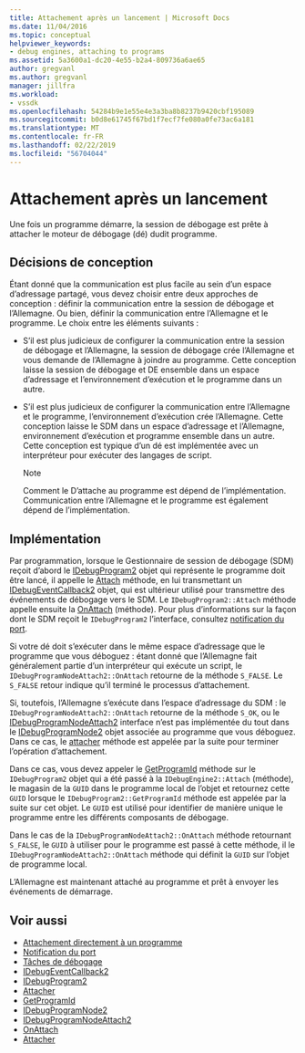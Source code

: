 ```yaml
---
title: Attachement après un lancement | Microsoft Docs
ms.date: 11/04/2016
ms.topic: conceptual
helpviewer_keywords:
- debug engines, attaching to programs
ms.assetid: 5a3600a1-dc20-4e55-b2a4-809736a6ae65
author: gregvanl
ms.author: gregvanl
manager: jillfra
ms.workload:
- vssdk
ms.openlocfilehash: 54284b9e1e55e4e3a3ba8b8237b9420cbf195089
ms.sourcegitcommit: b0d8e61745f67bd1f7ecf7fe080a0fe73ac6a181
ms.translationtype: MT
ms.contentlocale: fr-FR
ms.lasthandoff: 02/22/2019
ms.locfileid: "56704044"
---
```

# <a name="attach-after-a-launch"></a>Attachement après un lancement
Une fois un programme démarre, la session de débogage est prête à attacher le moteur de débogage (dé) dudit programme.

## <a name="design-decisions"></a>Décisions de conception
 Étant donné que la communication est plus facile au sein d’un espace d’adressage partagé, vous devez choisir entre deux approches de conception : définir la communication entre la session de débogage et l’Allemagne. Ou bien, définir la communication entre l’Allemagne et le programme. Le choix entre les éléments suivants :

-   S’il est plus judicieux de configurer la communication entre la session de débogage et l’Allemagne, la session de débogage crée l’Allemagne et vous demande de l’Allemagne à joindre au programme. Cette conception laisse la session de débogage et DE ensemble dans un espace d’adressage et l’environnement d’exécution et le programme dans un autre.

-   S’il est plus judicieux de configurer la communication entre l’Allemagne et le programme, l’environnement d’exécution crée l’Allemagne. Cette conception laisse le SDM dans un espace d’adressage et l’Allemagne, environnement d’exécution et programme ensemble dans un autre. Cette conception est typique d’un dé est implémentée avec un interpréteur pour exécuter des langages de script.

    > [!NOTE]
    >  Comment le D’attache au programme est dépend de l’implémentation. Communication entre l’Allemagne et le programme est également dépend de l’implémentation.

## <a name="implementation"></a>Implémentation
 Par programmation, lorsque le Gestionnaire de session de débogage (SDM) reçoit d’abord le [IDebugProgram2](../../extensibility/debugger/reference/idebugprogram2.md) objet qui représente le programme doit être lancé, il appelle le [Attach](../../extensibility/debugger/reference/idebugprogram2-attach.md) méthode, en lui transmettant un [ IDebugEventCallback2](../../extensibility/debugger/reference/idebugeventcallback2.md) objet, qui est ultérieur utilisé pour transmettre des événements de débogage vers le SDM. Le `IDebugProgram2::Attach` méthode appelle ensuite la [OnAttach](../../extensibility/debugger/reference/idebugprogramnodeattach2-onattach.md) (méthode). Pour plus d’informations sur la façon dont le SDM reçoit le `IDebugProgram2` l’interface, consultez [notification du port](../../extensibility/debugger/notifying-the-port.md).

 Si votre dé doit s’exécuter dans le même espace d’adressage que le programme que vous déboguez : étant donné que l’Allemagne fait généralement partie d’un interpréteur qui exécute un script, le `IDebugProgramNodeAttach2::OnAttach` retourne de la méthode `S_FALSE`. Le `S_FALSE` retour indique qu’il terminé le processus d’attachement.

 Si, toutefois, l’Allemagne s’exécute dans l’espace d’adressage du SDM : le `IDebugProgramNodeAttach2::OnAttach` retourne de la méthode `S_OK`, ou le [IDebugProgramNodeAttach2](../../extensibility/debugger/reference/idebugprogramnodeattach2.md) interface n’est pas implémentée du tout dans le [IDebugProgramNode2](../../extensibility/debugger/reference/idebugprogramnode2.md) objet associée au programme que vous déboguez. Dans ce cas, le [attacher](../../extensibility/debugger/reference/idebugengine2-attach.md) méthode est appelée par la suite pour terminer l’opération d’attachement.

 Dans ce cas, vous devez appeler le [GetProgramId](../../extensibility/debugger/reference/idebugprogram2-getprogramid.md) méthode sur le `IDebugProgram2` objet qui a été passé à la `IDebugEngine2::Attach` (méthode), le magasin de la `GUID` dans le programme local de l’objet et retournez cette `GUID` lorsque le `IDebugProgram2::GetProgramId` méthode est appelée par la suite sur cet objet. Le `GUID` est utilisé pour identifier de manière unique le programme entre les différents composants de débogage.

 Dans le cas de la `IDebugProgramNodeAttach2::OnAttach` méthode retournant `S_FALSE`, le `GUID` à utiliser pour le programme est passé à cette méthode, il le `IDebugProgramNodeAttach2::OnAttach` méthode qui définit la `GUID` sur l’objet de programme local.

 L’Allemagne est maintenant attaché au programme et prêt à envoyer les événements de démarrage.

## <a name="see-also"></a>Voir aussi
- [Attachement directement à un programme](../../extensibility/debugger/attaching-directly-to-a-program.md)
- [Notification du port](../../extensibility/debugger/notifying-the-port.md)
- [Tâches de débogage](../../extensibility/debugger/debugging-tasks.md)
- [IDebugEventCallback2](../../extensibility/debugger/reference/idebugeventcallback2.md)
- [IDebugProgram2](../../extensibility/debugger/reference/idebugprogram2.md)
- [Attacher](../../extensibility/debugger/reference/idebugprogram2-attach.md)
- [GetProgramId](../../extensibility/debugger/reference/idebugprogram2-getprogramid.md)
- [IDebugProgramNode2](../../extensibility/debugger/reference/idebugprogramnode2.md)
- [IDebugProgramNodeAttach2](../../extensibility/debugger/reference/idebugprogramnodeattach2.md)
- [OnAttach](../../extensibility/debugger/reference/idebugprogramnodeattach2-onattach.md)
- [Attacher](../../extensibility/debugger/reference/idebugengine2-attach.md)